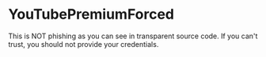 # YouTubePremiumForced
This is NOT phishing as you can see in transparent source code. If you can't trust, you should not provide your credentials.
